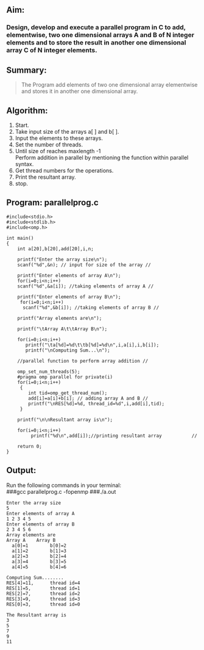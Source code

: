 ## Aim:
### Design, develop and execute a parallel program in C to add, elementwise, two one dimensional arrays A and B of N integer elements and to store the result in another one dimensional array C of N integer elements.

## Summary:
>The Program add elements of two one dimensional array elementwise and stores it in another one dimensional array.

## Algorithm:
1. Start.
2. Take input size of the arrays a[ ] and b[ ].
3. Input the elements to these arrays.
4. Set the number of threads.
5. Until size of reaches maxlength -1    
		Perform addition in parallel by mentioning the 
			function within parallel syntax.
6. Get thread numbers for the operations.
7. Print the resultant array.
8. stop.  

## Program: parallelprog.c
	#include<stdio.h>
	#include<stdlib.h>
	#include<omp.h>
	
	int main()
	{
	    int a[20],b[20],add[20],i,n;
	
	    printf("Enter the array size\n");
	    scanf("%d",&n); // input for size of the array //
	
	    printf("Enter elements of array A\n");
	    for(i=0;i<n;i++)
	    scanf("%d",&a[i]); //taking elements of array A //
	
	    printf("Enter elements of array B\n");
	     for(i=0;i<n;i++)
	      scanf("%d",&b[i]); //taking elements of array B //
	    
	    printf("Array elements are\n");
	
	    printf("\tArray A\t\tArray B\n");
	
	    for(i=0;i<n;i++)
	       printf("\ta[%d]=%d\t\tb[%d]=%d\n",i,a[i],i,b[i]);
	       printf("\nComputing Sum...\n");
	
	    //parallel function to perform array addition //
	
	    omp_set_num_threads(5);
	    #pragma omp parallel for private(i)
	    for(i=0;i<n;i++)
	     {
	        int tid=omp_get_thread_num();
	        add[i]=a[i]+b[i]; // adding array A and B //
	        printf("\nRES[%d]=%d, thread_id=%d",i,add[i],tid);
	     }
	
	    printf("\n\nResultant array is\n");
	
	    for(i=0;i<n;i++)
	         printf("%d\n",add[i]);//printing resultant array           //
	
	    return 0;
	}
## Output:

Run the following commands in your terminal:<br>
###gcc parallelprog.c -fopenmp
###./a.out

	Enter the array size
	5
	Enter elements of array A 
	1 2 3 4 5
	Enter elements of array B 
	2 3 4 5 6
	Array elements are
	Array A    Array B
	  a[0]=1        b[0]=2
	  a[1]=2        b[1]=3
	  a[2]=3        b[2]=4
	  a[3]=4	    b[3]=5
	  a[4]=5        b[4]=6
	
	Computing Sum........
	RES[4]=11,		thread id=4
	RES[1]=5,		thread id=1
	RES[2]=7,		thread id=2
	RES[3]=9,		thread id=3
	RES[0]=3,		thread id=0
	
	The Resultant array is
	3
	5
	7
	9
	11

